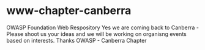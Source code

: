 # www-chapter-canberra
OWASP Foundation Web Respository
Yes we are coming back to Canberra - Please shoot us your ideas and we will be working on organisng events based on interests.
Thanks
OWASP - Canberra Chapter
